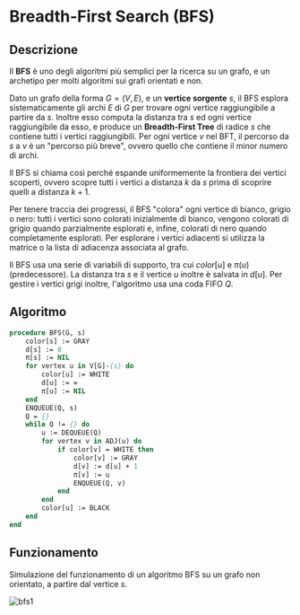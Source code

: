 # Breadth-First Search (BFS)

## Descrizione

Il **BFS** è uno degli algoritmi più semplici per la ricerca su un grafo, e un
archetipo per molti algoritmi sui grafi orientati e non.

Dato un grafo della forma $G=(V,E)$, e un **vertice sorgente** $s$, il BFS
esplora sistematicamente gli archi $E$ di $G$ per trovare ogni vertice
raggiungibile a partire da $s$. Inoltre esso computa la distanza tra $s$ ed ogni
vertice raggiungibile da esso, e produce un **Breadth-First Tree** di radice
$s$ che contiene tutti i vertici raggiungibili. Per ogni vertice $v$ nel BFT, il
percorso da $s$ a $v$ è un "percorso più breve", ovvero quello che contiene il
minor numero di archi.

Il BFS si chiama così perché espande uniformemente la frontiera dei vertici
scoperti, ovvero scopre tutti i vertici a distanza $k$ da $s$ prima di scoprire
quelli a distanza $k+1$.

Per tenere traccia dei progressi, il BFS "colora" ogni vertice di bianco, grigio
o nero: tutti i vertici sono colorati inizialmente di bianco, vengono colorati
di grigio quando parzialmente esplorati e, infine, colorati di nero quando
completamente esplorati. Per esplorare i vertici adiacenti si utilizza la
matrice o la lista di adiacenza associata al grafo.

Il BFS usa una serie di variabili di supporto, tra cui $color[u]$ e $\pi(u)$
(predecessore). La distanza tra $s$ e il vertice $u$ inoltre è salvata in
$d[u]$. Per gestire i vertici grigi inoltre, l'algoritmo usa una coda FIFO $Q$.

## Algoritmo

```pascal
procedure BFS(G, s)
	color[s] := GRAY
	d[s] := 0
	π[s] := NIL
	for vertex u in V[G]-{s} do
		color[u] := WHITE
		d[u] := ∞
		π[u] := NIL
	end
	ENQUEUE(Q, s)
	Q = {}
	while Q != {} do
		u := DEQUEUE(Q)
		for vertex v in ADJ(u) do
			if color[v] = WHITE then
				color[v] := GRAY
				d[v] := d[u] + 1
				π[v] := u
				ENQUEUE(Q, v)
			end
		end
		color[u] := BLACK
	end
end

```

## Funzionamento

Simulazione del funzionamento di un algoritmo BFS su un grafo non orientato, a
partire dal vertice $s$.

![bfs1](https://raw.githubusercontent.com/jack23247/ricettario/master/img/bfs1.png)